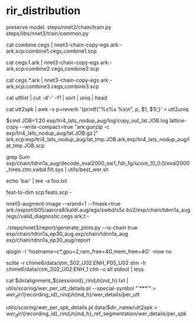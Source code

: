 # rir_distribution
preserve model: steps/nnet3/chain/train.py
steps/libs/nnet3/train/common.py

cat combine.cegs | nnet3-chain-copy-egs ark:- ark,scp:combine1.cegs,combine1.scp

cat cegs.1.ark | nnet3-chain-copy-egs ark:- ark,scp:combine2.cegs,combine2.scp

cat cegs.*.ark | nnet3-chain-copy-egs ark:- ark,scp:combine3.cegs,combine3.scp

cat uttlist | cut -d'-' -f1 | sort | uniq | head

cat utt2spk | awk -v p=reverb '{printf("%s%s %s\n", p, $1, $1);}' > utt2uniq

$cmd JOB=1:20 exp/tri4_lats_nodup_aug/log/copy_out_lat.JOB.log   lattice-copy --write-compact=true "ark:gunzip -c exp/tri4_lats_nodup_aug/lat.JOB.gz |" ark,scp:exp/tri4_lats_nodup_aug/lat_tmp.JOB.ark,exp/tri4_lats_nodup_aug/lat_tmp.JOB.scp


grep Sum exp/chain/tdnn1a_aug/decode_eval2000_sw1_fsh_fg/score_10_0.0/eval2000_hires.ctm.swbd.filt.sys | utils/best_wer.sh

echo 'bar' | tee -a foo.txt

feat-to-dim scp:feats.scp -

nnet3-augment-image --srand=1 --fmask=true ark:/export/b05/aarora8/kaldi.aug/egs/swbd/s5c.bs2/exp/chain/tdnn1a_aug/egs//valid_diagnostic.cegs ark,t:-

./steps/nnet3/report/generate_plots.py --is-chain true exp/chain/tdnn1a_ep30_aug exp/chain/tdnn1a_aug exp/chain/tdnn1a_ep30_aug/report

qlogin -l 'hostname=c*,gpu=2,ram_free=4G,mem_free=4G' -now no

sclite -r chime6/data/stm_S02_U02.ENH_P05_U02 stm -h chime6/data/ctm_S02_U02.ENH_1 ctm -o all stdout | less

cat $dir/alignment_${sessionid}_r${ind_r}h${ind_h}.txt | utils/scoring/wer_per_utt_details.pl --special-symbol "'***'"  > $wer_dir/${recording_id}_r${ind_r}h${ind_h}/wer_details/per_utt

utils/scoring/wer_per_spk_details.pl data/$dir_name/utt2spk > $wer_dir/${recording_id}_r${ind_r}h${ind_h}_ref_segmentation/wer_details/per_spk
